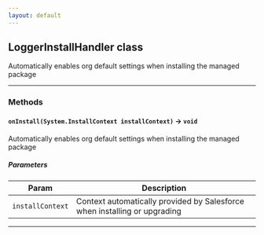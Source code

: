 ```yaml
---
layout: default
---
```

## LoggerInstallHandler class

Automatically enables org default settings when installing the managed package

---
### Methods
#### `onInstall(System.InstallContext installContext)` → `void`

 Automatically enables org default settings when installing the managed package

##### Parameters
|Param|Description|
|-----|-----------|
|`installContext` |  Context automatically provided by Salesforce when installing or upgrading |

---
